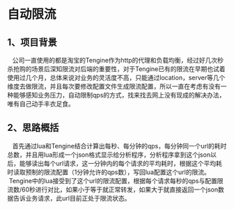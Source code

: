 自动限流
====
1、项目背景
-------
    公司一直使用的都是淘宝的Tengine作为http的代理和负载均衡，经过好几次秒杀抢购的场景后深知限流对后端的重要性，对于Tengine已有的限流在早期也试着使用过几个月，总体来说对业务的灵活度不高，只能通过location，server等几个维度去做限流，并且每次要修改配置文件生成限流配置，所以一直在考虑有没有一种能够感知业务压力，自动限制qps的方式，找来找去网上没有现成的解决办法，唯有自己动手丰衣足食。
    
2、思路概括
-------
    首先通过lua和Tengine结合计算出每秒、每分钟的qps，每分钟同一个url的耗时总数，并且用lua形成一个json格式显示给分析程序，分析程序拿到这个json以后，能够读出每个url请求，这一分钟内的每个请求的平均耗时，根据这个平均耗时读取预制的限流配置（1分钟允许的qps数），写回lua配置这个url的限流。
    Tengine中的lua接受到了这个url的限流配置，根据每个请求每秒的qps与配置限流数/60秒进行对比，如果小于等于就正常转发，如果大于就直接返回一个json数据告诉业务请求，此url目前正处于限流状态。
